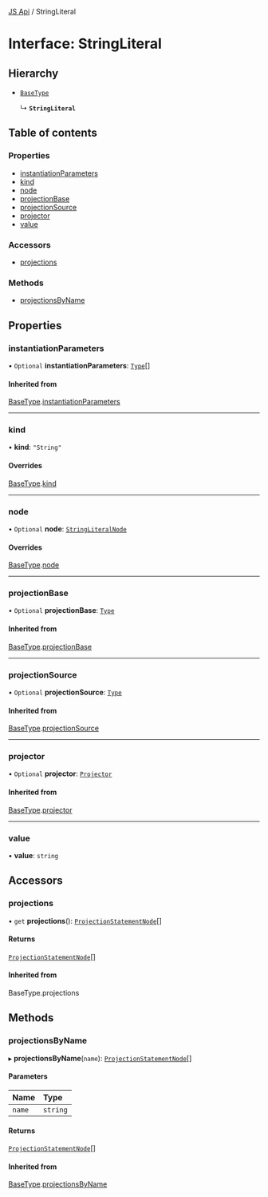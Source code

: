 [JS Api](../index.md) / StringLiteral

# Interface: StringLiteral

## Hierarchy

- [`BaseType`](BaseType.md)

  ↳ **`StringLiteral`**

## Table of contents

### Properties

- [instantiationParameters](StringLiteral.md#instantiationparameters)
- [kind](StringLiteral.md#kind)
- [node](StringLiteral.md#node)
- [projectionBase](StringLiteral.md#projectionbase)
- [projectionSource](StringLiteral.md#projectionsource)
- [projector](StringLiteral.md#projector)
- [value](StringLiteral.md#value)

### Accessors

- [projections](StringLiteral.md#projections)

### Methods

- [projectionsByName](StringLiteral.md#projectionsbyname)

## Properties

### instantiationParameters

• `Optional` **instantiationParameters**: [`Type`](../index.md#type)[]

#### Inherited from

[BaseType](BaseType.md).[instantiationParameters](BaseType.md#instantiationparameters)

___

### kind

• **kind**: ``"String"``

#### Overrides

[BaseType](BaseType.md).[kind](BaseType.md#kind)

___

### node

• `Optional` **node**: [`StringLiteralNode`](StringLiteralNode.md)

#### Overrides

[BaseType](BaseType.md).[node](BaseType.md#node)

___

### projectionBase

• `Optional` **projectionBase**: [`Type`](../index.md#type)

#### Inherited from

[BaseType](BaseType.md).[projectionBase](BaseType.md#projectionbase)

___

### projectionSource

• `Optional` **projectionSource**: [`Type`](../index.md#type)

#### Inherited from

[BaseType](BaseType.md).[projectionSource](BaseType.md#projectionsource)

___

### projector

• `Optional` **projector**: [`Projector`](Projector.md)

#### Inherited from

[BaseType](BaseType.md).[projector](BaseType.md#projector)

___

### value

• **value**: `string`

## Accessors

### projections

• `get` **projections**(): [`ProjectionStatementNode`](ProjectionStatementNode.md)[]

#### Returns

[`ProjectionStatementNode`](ProjectionStatementNode.md)[]

#### Inherited from

BaseType.projections

## Methods

### projectionsByName

▸ **projectionsByName**(`name`): [`ProjectionStatementNode`](ProjectionStatementNode.md)[]

#### Parameters

| Name | Type |
| :------ | :------ |
| `name` | `string` |

#### Returns

[`ProjectionStatementNode`](ProjectionStatementNode.md)[]

#### Inherited from

[BaseType](BaseType.md).[projectionsByName](BaseType.md#projectionsbyname)
